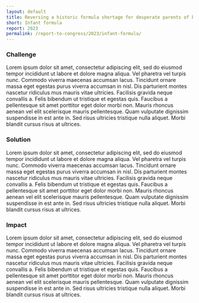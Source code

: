 ```yaml
---
layout: default
title: Reversing a historic formula shortage for desperate parents of babies in the U.S.
short: Infant formula
report: 2023
permalink: /report-to-congress/2023/infant-formula/
---
```

###  Challenge

Lorem ipsum dolor sit amet, consectetur adipiscing elit, sed do eiusmod tempor incididunt ut labore et dolore magna aliqua. Vel pharetra vel turpis nunc. Commodo viverra maecenas accumsan lacus. Tincidunt ornare massa eget egestas purus viverra accumsan in nisl. Dis parturient montes nascetur ridiculus mus mauris vitae ultricies. Facilisis gravida neque convallis a. Felis bibendum ut tristique et egestas quis. Faucibus a pellentesque sit amet porttitor eget dolor morbi non. Mauris rhoncus aenean vel elit scelerisque mauris pellentesque. Quam vulputate dignissim suspendisse in est ante in. Sed risus ultricies tristique nulla aliquet. Morbi blandit cursus risus at ultrices.

### Solution

Lorem ipsum dolor sit amet, consectetur adipiscing elit, sed do eiusmod tempor incididunt ut labore et dolore magna aliqua. Vel pharetra vel turpis nunc. Commodo viverra maecenas accumsan lacus. Tincidunt ornare massa eget egestas purus viverra accumsan in nisl. Dis parturient montes nascetur ridiculus mus mauris vitae ultricies. Facilisis gravida neque convallis a. Felis bibendum ut tristique et egestas quis. Faucibus a pellentesque sit amet porttitor eget dolor morbi non. Mauris rhoncus aenean vel elit scelerisque mauris pellentesque. Quam vulputate dignissim suspendisse in est ante in. Sed risus ultricies tristique nulla aliquet. Morbi blandit cursus risus at ultrices.

###  Impact

Lorem ipsum dolor sit amet, consectetur adipiscing elit, sed do eiusmod tempor incididunt ut labore et dolore magna aliqua. Vel pharetra vel turpis nunc. Commodo viverra maecenas accumsan lacus. Tincidunt ornare massa eget egestas purus viverra accumsan in nisl. Dis parturient montes nascetur ridiculus mus mauris vitae ultricies. Facilisis gravida neque convallis a. Felis bibendum ut tristique et egestas quis. Faucibus a pellentesque sit amet porttitor eget dolor morbi non. Mauris rhoncus aenean vel elit scelerisque mauris pellentesque. Quam vulputate dignissim suspendisse in est ante in. Sed risus ultricies tristique nulla aliquet. Morbi blandit cursus risus at ultrices.

